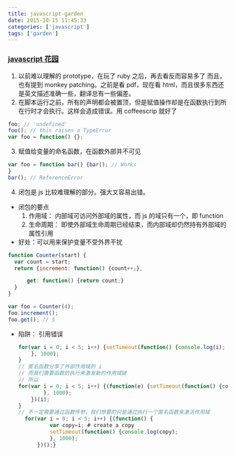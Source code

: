 ```yaml
---
title: javascript-garden
date: 2015-10-15 11:45:33
categories: ['javascript']
tags: ['garden']
---
```



### [javascript 花园](http://bonsaiden.github.io/JavaScript-Garden/)

1. 以前难以理解的 prototype，在玩了 ruby 之后，再去看反而容易多了
而且，也有提到 monkey patching。之前是看 pdf，现在看 html，而且很多东西还是英文描述准确一些，翻译总有一些偏差。
2. 在脚本运行之前，所有的声明都会被置顶，但是赋值操作却是在函数执行到所在行时才会执行。这样会造成错误。用 coffeescrip 就好了
```javascript
foo; // 'undefined'
foo(); // this raises a TypeError
var foo = function() {};
```
3. 赋值给变量的命名函数，在函数外部并不可见
```javascript
var foo = function bar() {bar(); // Works
}
bar(); // ReferenceError
```
4. 闭包是 js 比较难理解的部分。强大又容易出错。
  - 闭包的要点
    1. 作用域： 内部域可访问外部域的属性，而 js 的域只有一个，即 function
    2. 生命周期： 即使外部域生命周期已经结束，而内部域却仍然持有外部域的属性引用
  - 好处：可以用来保护变量不受外界干扰
```javascript
function Counter(start) {
  var count = start;
  return {increment: function() {count++;},

      get: function() {return count;}
  }
}

var foo = Counter(4);
foo.increment();
foo.get(); // 5
```

  - 陷阱： 引用错误
    ```javascript
    for(var i = 0; i < 5; i++) {setTimeout(function() {console.log(i);
        }, 1000);
    }
    // 匿名函数分享了外部作用域的 i
    // 而我们需要函数的执行来激发新的作用域链
    // 所以
    for(var i = 0; i < 5; i++) {(function(e) {setTimeout(function() {console.log(e);
            }, 1000);
        })(i);
    }
    // 不一定需要通过函数传参，我们想要的只是通过执行一个匿名函数来激活作用域
      for(var i = 0; i < 5; i++) {(function() {
              var copy=i; # create a copy
              setTimeout(function() {console.log(copy);
              }, 1000);
          })();}

    ```
